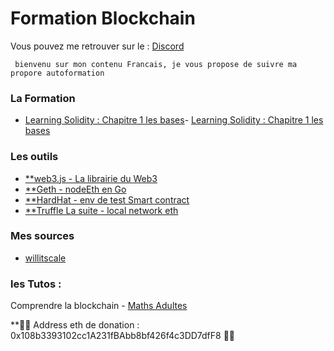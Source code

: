 # Formation Blockchain

 
Vous pouvez me retrouver sur le : [Discord ](https://discord.gg/VGhMvUmBhm) 

``` bienvenu sur mon contenu Francais, je vous propose de suivre ma propore autoformation```

### La Formation 

- [Learning Solidity : Chapitre 1 les bases](https://www.youtube.com/watch?v=v_hU0jPtLto)- [Learning Solidity : Chapitre 1 les bases](https://www.youtube.com/watch?v=v_hU0jPtLto)


### Les outils


 - [**web3.js - La librairie du Web3](https://web3js.readthedocs.io/en/v1.5.2/getting-started.html)
 - [**Geth - nodeEth en Go](https://geth.ethereum.org/docs/getting-started)
 - [**HardHat - env de test Smart contract](https://hardhat.org/getting-started/#overview)
 - [**Truffle La suite - local network eth ](https://trufflesuite.com/)
### Mes sources 

- [willitscale](https://github.com/willitscale)

### les Tutos : 

Comprendre la blockchain - [Maths Adultes](https://www.youtube.com/watch?v=SccvFbyDaUI&t=784s)

**🙏🙏 Address eth de donation : 0x108b3393102cc1A231fBAbb8bf426f4c3DD7dfF8 🙏🙏


